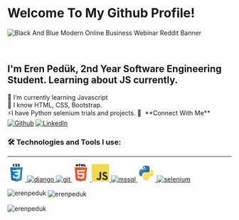  
<h1>Welcome To My Github Profile!</h1>

![Black And Blue Modern Online Business Webinar Reddit Banner](https://github.com/erenpeduk/erenpeduk/assets/83478932/4107c3ca-3305-430d-b898-e8d05621bfb4)


<br>

<h2>I'm Eren Pedük, 2nd Year Software Engineering Student. Learning about JS currently.</h3>
 🌱 I’m currently learning Javascript
<br>
 🔭 I know HTML, CSS, Bootstrap.
<br>
⚡I have Python selenium trials and projects.
🔗 &nbsp;**Connect With Me**
<a href="https://github.com/erenpeduk" target="_blank"><img alt="Github" src="https://img.shields.io/badge/GitHub-%2312100E.svg?&style=for-the-badge&logo=Github&logoColor=white" /></a>
  <a href="https://www.linkedin.com/in/erenpeduk/" target="_blank"><img alt="LinkedIn" src="https://img.shields.io/badge/linkedin-%230077B5.svg?&style=for-the-badge&logo=linkedin&logoColor=white" /></a> 



<p align="left">
</p>

<h3 align="left">🛠️ Technologies and Tools I use:
<hr>
</h3>
<p align="left"> <a href="https://www.w3schools.com/css/" target="_blank" rel="noreferrer"> <img src="https://raw.githubusercontent.com/devicons/devicon/master/icons/css3/css3-original-wordmark.svg" alt="css3" width="40" height="40"/> </a> <a href="https://www.djangoproject.com/" target="_blank" rel="noreferrer"> <img src="https://cdn.worldvectorlogo.com/logos/django.svg" alt="django" width="40" height="40"/> </a> <a href="https://git-scm.com/" target="_blank" rel="noreferrer"> <img src="https://www.vectorlogo.zone/logos/git-scm/git-scm-icon.svg" alt="git" width="40" height="40"/> </a> <a href="https://www.w3.org/html/" target="_blank" rel="noreferrer"> <img src="https://raw.githubusercontent.com/devicons/devicon/master/icons/html5/html5-original-wordmark.svg" alt="html5" width="40" height="40"/> </a> <a href="https://developer.mozilla.org/en-US/docs/Web/JavaScript" target="_blank" rel="noreferrer"> <img src="https://raw.githubusercontent.com/devicons/devicon/master/icons/javascript/javascript-original.svg" alt="javascript" width="40" height="40"/> </a> <a href="https://www.microsoft.com/en-us/sql-server" target="_blank" rel="noreferrer"> <img src="https://www.svgrepo.com/show/303229/microsoft-sql-server-logo.svg" alt="mssql" width="40" height="40"/> </a> <a href="https://www.python.org" target="_blank" rel="noreferrer"> <img src="https://raw.githubusercontent.com/devicons/devicon/master/icons/python/python-original.svg" alt="python" width="40" height="40"/> </a> <a href="https://www.selenium.dev" target="_blank" rel="noreferrer"> <img src="https://raw.githubusercontent.com/detain/svg-logos/780f25886640cef088af994181646db2f6b1a3f8/svg/selenium-logo.svg" alt="selenium" width="40" height="40"/> </a> </p>

<p><img align="left" src="https://github-readme-stats.vercel.app/api/top-langs?username=erenpeduk&show_icons=true&locale=en&layout=compact" alt="erenpeduk" /></p>

<p>&nbsp;<img align="center" src="https://github-readme-stats.vercel.app/api?username=erenpeduk&show_icons=true&locale=en" alt="erenpeduk" /></p>

<p><img align="center" src="https://github-readme-streak-stats.herokuapp.com/?user=erenpeduk&" alt="erenpeduk" /></p>
